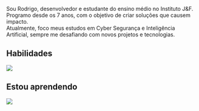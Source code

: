 Sou Rodrigo, desenvolvedor e estudante do ensino médio no Instituto J&F.  
Programo desde os 7 anos, com o objetivo de criar soluções que causem impacto.  
Atualmente, foco meus estudos em Cyber Segurança e Inteligência Artificial, sempre me desafiando com novos projetos e tecnologias.

## Habilidades  
<a href="https://github.com/rodrigobolgheroni"><img src="https://skillicons.dev/icons?i=python,java,c#,cpp,js,php,sql,docker,git,linux,azure"></a>

## Estou aprendendo  
<a href="https://github.com/rodrigobolgheroni"><img src="https://skillicons.dev/icons?i=cybersecurity,ai,nodejs"></a>

<br><br>
